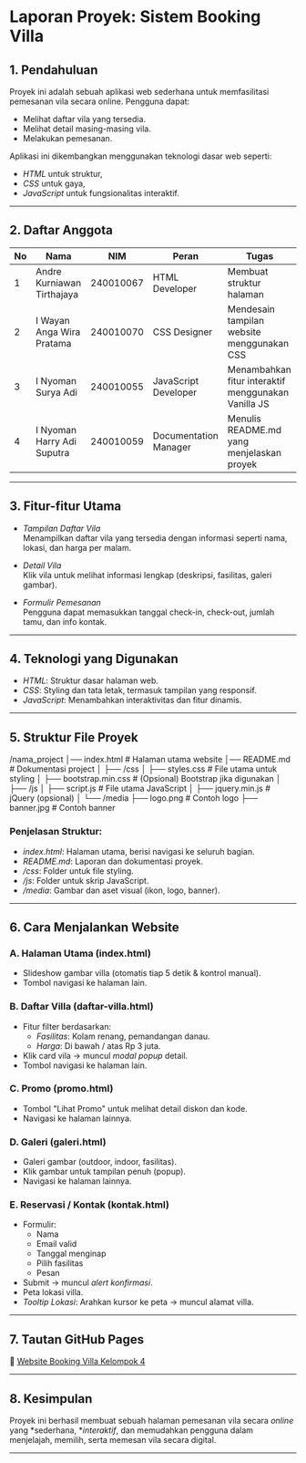 # Laporan Proyek: Sistem Booking Villa

## 1. Pendahuluan
Proyek ini adalah sebuah aplikasi web sederhana untuk memfasilitasi pemesanan vila secara online. Pengguna dapat:

- Melihat daftar vila yang tersedia.
- Melihat detail masing-masing vila.
- Melakukan pemesanan.

Aplikasi ini dikembangkan menggunakan teknologi dasar web seperti:

- *HTML* untuk struktur,
- *CSS* untuk gaya,
- *JavaScript* untuk fungsionalitas interaktif.

---

## 2. Daftar Anggota

| No | Nama                                 | NIM         | Peran                | Tugas                                 |
|----|--------------------------------------|-------------|----------------------|----------------------------------------|
| 1  | Andre Kurniawan Tirthajaya           | 240010067   | HTML Developer       | Membuat struktur halaman               |
| 2  | I Wayan Anga Wira Pratama            | 240010070   | CSS Designer         | Mendesain tampilan website menggunakan CSS |
| 3  | I Nyoman Surya Adi                   | 240010055   | JavaScript Developer | Menambahkan fitur interaktif menggunakan Vanilla JS |
| 4  | I Nyoman Harry Adi Suputra           | 240010059   | Documentation Manager| Menulis README.md yang menjelaskan proyek |

---

## 3. Fitur-fitur Utama

- *Tampilan Daftar Vila*  
  Menampilkan daftar vila yang tersedia dengan informasi seperti nama, lokasi, dan harga per malam.

- *Detail Vila*  
  Klik vila untuk melihat informasi lengkap (deskripsi, fasilitas, galeri gambar).

- *Formulir Pemesanan*  
  Pengguna dapat memasukkan tanggal check-in, check-out, jumlah tamu, dan info kontak.

---

## 4. Teknologi yang Digunakan

- *HTML*: Struktur dasar halaman web.
- *CSS*: Styling dan tata letak, termasuk tampilan yang responsif.
- *JavaScript*: Menambahkan interaktivitas dan fitur dinamis.

---

## 5. Struktur File Proyek

/nama_project
│── index.html # Halaman utama website
│── README.md # Dokumentasi project
│
├── /css
│ ├── styles.css # File utama untuk styling
│ ├── bootstrap.min.css # (Opsional) Bootstrap jika digunakan
│
├── /js
│ ├── script.js # File utama JavaScript
│ ├── jquery.min.js # jQuery (opsional)
│
└── /media
├── logo.png # Contoh logo
├── banner.jpg # Contoh banner

### Penjelasan Struktur:

- *index.html*: Halaman utama, berisi navigasi ke seluruh bagian.
- *README.md*: Laporan dan dokumentasi proyek.
- */css*: Folder untuk file styling.
- */js*: Folder untuk skrip JavaScript.
- */media*: Gambar dan aset visual (ikon, logo, banner).

---

## 6. Cara Menjalankan Website

### A. Halaman Utama (index.html)
- Slideshow gambar villa (otomatis tiap 5 detik & kontrol manual).
- Tombol navigasi ke halaman lain.

### B. Daftar Villa (daftar-villa.html)
- Fitur filter berdasarkan:
  - *Fasilitas*: Kolam renang, pemandangan danau.
  - *Harga*: Di bawah / atas Rp 3 juta.
- Klik card vila → muncul *modal popup* detail.
- Tombol navigasi ke halaman lain.

### C. Promo (promo.html)
- Tombol "Lihat Promo" untuk melihat detail diskon dan kode.
- Navigasi ke halaman lainnya.

### D. Galeri (galeri.html)
- Galeri gambar (outdoor, indoor, fasilitas).
- Klik gambar untuk tampilan penuh (popup).
- Navigasi ke halaman lainnya.

### E. Reservasi / Kontak (kontak.html)
- Formulir:
  - Nama
  - Email valid
  - Tanggal menginap
  - Pilih fasilitas
  - Pesan
- Submit → muncul *alert konfirmasi*.
- Peta lokasi villa.
- *Tooltip Lokasi*: Arahkan kursor ke peta → muncul alamat villa.

---

## 7. Tautan GitHub Pages

🔗 [Website Booking Villa Kelompok 4](https://andretirthajaya.github.io/Website-Booking-Villa-kelompok-4/)

---

## 8. Kesimpulan
Proyek ini berhasil membuat sebuah halaman pemesanan vila secara *online* yang *sederhana, **interaktif*, dan memudahkan pengguna dalam menjelajah, memilih, serta memesan vila secara digital.

---



